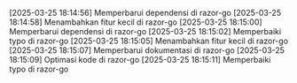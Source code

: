 [2025-03-25 18:14:56] Memperbarui dependensi di razor-go
[2025-03-25 18:14:58] Menambahkan fitur kecil di razor-go
[2025-03-25 18:15:00] Memperbarui dependensi di razor-go
[2025-03-25 18:15:02] Memperbaiki typo di razor-go
[2025-03-25 18:15:05] Menambahkan fitur kecil di razor-go
[2025-03-25 18:15:07] Memperbarui dokumentasi di razor-go
[2025-03-25 18:15:09] Optimasi kode di razor-go
[2025-03-25 18:15:11] Memperbaiki typo di razor-go
